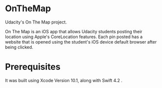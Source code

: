 # OnTheMap

Udacity's On The Map project.

On The Map is an iOS app that allows Udacity students posting their location using Apple's CoreLocation features. Each pin posted has a website that is opened using the student's iOS device default browser after being clicked.

# Prerequisites
It was built using Xcode Version 10.1, along with Swift 4.2 .

